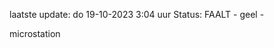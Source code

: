 laatste update: 
do 19-10-2023  3:04   uur 
Status: FAALT - geel - 
<div class="service Y">microstation</div>